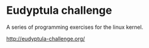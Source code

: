 # Eudyptula challenge

A series of programming exercises for the linux kernel.

http://eudyptula-challenge.org/
